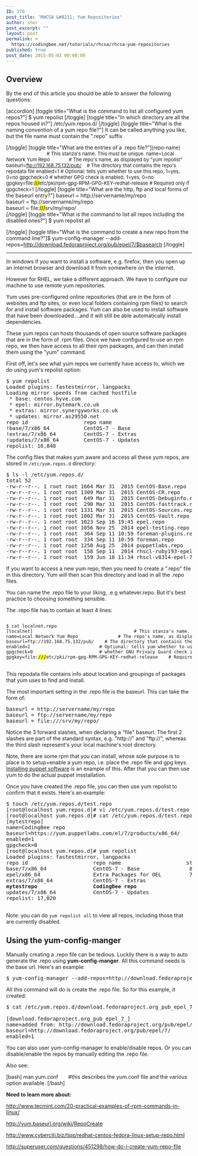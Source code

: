 ```yaml
---
ID: 376
post_title: 'RHCSA &#8211; Yum Repositories'
author: sher
post_excerpt: ""
layout: post
permalink: >
  https://codingbee.net/tutorials/rhcsa/rhcsa-yum-repositories
published: true
post_date: 2015-05-03 00:00:00
---
```

<h2>Overview</h2>
By the end of this article you should be able to answer the following questions:

[accordion]
[toggle title="What is the command to list all configured yum repos?"]
$ yum repolist
[/toggle]
[toggle title="In which directory are all the repos housed in?"]
/etc/yum.repos.d/
[/toggle]
[toggle title="What is the naming convention of a yum repo file?"]
It can be called anything you like, but the file name must contain the ".repo" suffix

[/toggle]
[toggle title="What are the entries of a .repo file?"]<span style="font-size:13px">[repo-name]                                                 # This stanza's name. This must be unique. 
name=Local Network Yum Repo               # The repo's name, as displayed by "yum repolist"
baseurl=ftp://192.168.75.132/pub/    # The directory that contains the repo's repodata file
enabled=1                          # Optional: tells yum whether to use this repo, 1=yes, 0=no
gpgcheck=0                         # whether GPG check is enabled. 1=yes, 0=no
gpgkey=file:<mark>///</mark>etc/pki/rpm-gpg-RPM-GPG-KEY-redhat-release    # Required only if gpgcheck=1</span>
[/toggle]
[toggle title="What are the http, ftp and local forms of the baseurl entry?"]
baseurl = http://servername/my/repo     
baseurl = ftp://servername/my/repo      
baseurl = file:<mark>///</mark>srv/my/repo/       
[/toggle]
[toggle title="What is the command to list all repos including the disabled ones?"]
$ yum repolist all

[/toggle]
[toggle title="What is the command to create a new repo from the command line?"]<span style='font-size:14px'>$ yum-config-manager <span style="letter-spacing:0.1px">-</span>-add-repos=http://download.fedoraproject.org/pub/epel/7/$basearch</span>
[/toggle]
<hr/>


In windows if you want to install a software, e.g. firefox, then you open up an internet browser and download it from somewhere on the internet. 

However for RHEL, we take a different approach. We have to configure our machine to use remote yum repositories.

Yum uses pre-configured online repositories (that are in the form of websites and ftp sites, or even local folders containing rpm files) to search for and install software packages. Yum can also be used to install software that have been downloaded….and it will still be able automatically install dependencies.


These yum repos can hosts thousands of open source software packages that are in the form of .rpm files. Once we have configured to use an rpm repo, we then have access to all their rpm packages, and can then install them using the "yum" command. 

First off, let's see what yum repos we currently have access to, which we do using yum's repolist option:


<pre>
$ yum repolist
Loaded plugins: fastestmirror, langpacks
Loading mirror speeds from cached hostfile
 * base: centos.hyve.com
 * epel: mirror.bytemark.co.uk
 * extras: mirror.synergyworks.co.uk
 * updates: mirror.as29550.net
repo id                  repo name                                           status
!base/7/x86_64           CentOS-7 - Base                                     8,652
!extras/7/x86_64         CentOS-7 - Extras                                      84
!updates/7/x86_64        CentOS-7 - Updates                                    362
repolist: 16,848
</pre>
 

The config files that makes yum aware and access all these yum repos, are stored in <code>/etc/yum.repos.d</code> directory:


<pre>
$ ls -l /etc/yum.repos.d/
total 52
-rw-r--r--. 1 root root 1664 Mar 31  2015 CentOS-Base.repo
-rw-r--r--. 1 root root 1309 Mar 31  2015 CentOS-CR.repo
-rw-r--r--. 1 root root  649 Mar 31  2015 CentOS-Debuginfo.repo
-rw-r--r--. 1 root root  290 Mar 31  2015 CentOS-fasttrack.repo
-rw-r--r--. 1 root root 1331 Mar 31  2015 CentOS-Sources.repo
-rw-r--r--. 1 root root 1002 Mar 31  2015 CentOS-Vault.repo
-rw-r--r--. 1 root root 1023 Sep 16 19:45 epel.repo
-rw-r--r--. 1 root root 1056 Nov 25  2014 epel-testing.repo
-rw-r--r--. 1 root root  364 Sep 11 10:59 foreman-plugins.repo
-rw-r--r--. 1 root root  334 Sep 11 10:59 foreman.repo
-rw-r--r--. 1 root root 1250 Aug 25  2014 puppetlabs.repo
-rw-r--r--. 1 root root  158 Sep 11  2014 rhscl-ruby193-epel-7-x86_64.repo
-rw-r--r--. 1 root root  159 Jun 18 11:34 rhscl-v8314-epel-7-x86_64.repo
</pre>

If you want to access a new yum repo, then you need to create a ".repo" file in this directory. Yum will then scan this directory and load in all the .repo files. 

You can name the .repo file to your liking, .e.g whatever.repo. But it's best practice to choosing something sensible. 

The .repo file has to contain at least 4 lines:


<pre>
<span style="font-size:12px">
$ cat localnet.repo
[localnet]                                      # This stanza's name. You can choose any name, but it must be unique. 
name=Local Network Yum Repo               # The repo's name, as displayed by "yum repolist"
baseurl=ftp://192.168.75.132/pub/    # The directory that contains the repo's repodata
enabled=1                          # Optional: tells yum whether to use this repo, 1=yes, 0=no
gpgcheck=0                         # whether GNU Privacy Guard check is enabled. 1=yes, 0=no
gpgkey=file:<mark>///</mark>etc/pki/rpm-gpg-RPM-GPG-KEY-redhat-release    # Required only if gpgcheck=1
</span>
</pre>

This repodata file contains info about location and groupings of packages that yum uses to find and install. 

The most important setting in the .repo file is the baseurl. This can take the form of:

<pre>
baseurl = http://servername/my/repo   
baseurl = ftp://servername/my/repo     
baseurl = file:///srv/my/repo/             
</pre>

Notice the 3 forward slashes, when declaring a "file" baseurl. The first 2 slashes are part of the standard syntax, e.g. "http://" and "ftp://", whereas the third slash represent's your local machine's root directory. 

Note, there are some rpm that you can install, whose sole purpose is to place is to setup+enable a yum repo, i.e. place the .repo file and gpg keys. <a href="https://docs.puppetlabs.com/guides/install_puppet/install_el.html">Installing puppet software</a> is an example of this. After that you can then use yum to do the actual puppet insstallation.  


Once you have created the .repo file, you can then use yum repolist to confirm that it exists. Here's an example:


<pre>
$ touch /etc/yum.repos.d/test.repo
[root@localhost yum.repos.d]# vi /etc/yum.repos.d/test.repo
[root@localhost yum.repos.d]# cat /etc/yum.repos.d/test.repo
[mytestrepo]
name=CodingBee repo
baseurl=https://yum.puppetlabs.com/el/7/products/x86_64/
enabled=1
gpgcheck=0
[root@localhost yum.repos.d]# yum repolist
Loaded plugins: fastestmirror, langpacks
repo id                     repo name                     status
base/7/x86_64               CentOS-7 - Base                8,652
epel/x86_64                 Extra Packages for OEL         7,760
extras/7/x86_64             CentOS-7 - Extras                 84
<strong>mytestrepo                  CodingBee repo                   162</strong>
updates/7/x86_64            CentOS-7 - Updates               362
repolist: 17,020

</pre>

Note: you can do <code>yum repolist all</code> to view all repos, including those that are currently disabled. 


<h2>Using the yum-config-manger</h2>
Manually creating a .repo file can be tedious. Luckily there is a way to auto generate the .repo using <strong>yum-config-manger</strong>. All this command needs is the base url. Here's an example: 

<pre>
$ yum-config-manager --add-repos=http://download.fedoraproject.org/pub/epel/7/$basearch
</pre>

All this command will do is create the .repo file. So for this example, it created:

<pre>
$ cat /etc/yum.repos.d/download.fedoraproject.org_pub_epel_7_.repo

[download.fedoraproject.org_pub_epel_7_]
name=added from: http://download.fedoraproject.org/pub/epel/7/
baseurl=http://download.fedoraproject.org/pub/epel/7/
enabled=1
</pre>


You can also user yum-config-manager to enable/disable repos. Or you can disable/enable the repos by manually editing the .repo file. 










Also see:

[bash]
man yum.conf        #this describes the yum.conf file and the various option available.
[/bash]



<strong>Need to learn more about:</strong>

http://www.tecmint.com/20-practical-examples-of-rpm-commands-in-linux/

<a href="http://yum.baseurl.org/wiki/RepoCreate">http://yum.baseurl.org/wiki/RepoCreate</a>

<a href="http://www.cyberciti.biz/tips/redhat-centos-fedora-linux-setup-repo.html">http://www.cyberciti.biz/tips/redhat-centos-fedora-linux-setup-repo.html</a>

<a href="http://superuser.com/questions/451298/how-do-i-create-yum-repo-file">http://superuser.com/questions/451298/how-do-i-create-yum-repo-file</a>